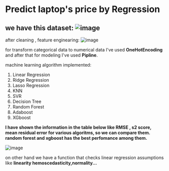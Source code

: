 # Predict laptop's price by Regression

we have this dataset:
![image](https://user-images.githubusercontent.com/36596572/216631026-27b25648-6262-477d-bc9e-4a968ee838b1.png)
-------------------------
after cleaning , feature enginearing:
![image](https://user-images.githubusercontent.com/36596572/216631461-5281c655-c29f-4f04-aad6-c6deb4233f8a.png)

for transform categorical data to numerical data I've used **OneHotEncoding** and after that for modeling I've used **Pipline**.

machine learning algorithm implemented:  

1. Linear Regression
2. Ridge Regression
3. Lasso Regression 
4. KNN
5. SVR
6. Decision Tree
7. Random Forest
8. Adaboost
9. XGboost

**I have shown the information in the table below  like RMSE , s2 score, mean residual error for various  algoritms, so we can compare them.
random forest and xgboost has the best perfomance among them.**

![image](https://user-images.githubusercontent.com/36596572/216639363-ba7a7d69-dc58-4600-8936-02fc4959d51f.png)


on other hand we have a function that checks linear regression assumptions like **linearity hemoscedasticity,normality...**